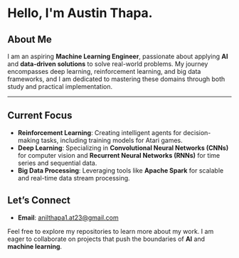 # **Hello, I'm Austin Thapa.**

## **About Me**
I am an aspiring **Machine Learning Engineer**, passionate about applying **AI** and **data-driven solutions** to solve real-world problems. My journey encompasses deep learning, reinforcement learning, and big data frameworks, and I am dedicated to mastering these domains through both study and practical implementation.

---

## **Current Focus**
- **Reinforcement Learning**: Creating intelligent agents for decision-making tasks, including training models for Atari games.
- **Deep Learning**: Specializing in **Convolutional Neural Networks (CNNs)** for computer vision and **Recurrent Neural Networks (RNNs)** for time series and sequential data.
- **Big Data Processing**: Leveraging tools like **Apache Spark** for scalable and real-time data stream processing.




## **Let’s Connect**
- **Email**: anilthapa1.at23@gmail.com

Feel free to explore my repositories to learn more about my work. I am eager to collaborate on projects that push the boundaries of **AI** and **machine learning**.

